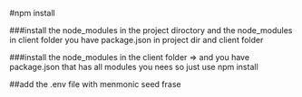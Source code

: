 #npm install

###install the node_modules in the project diroctory and the node_modules in client folder you have package.json in project dir and client folder

###install the node_modules in the client folder => and you have package.json that has all modules you nees so just use npm install


##add the .env file with menmonic seed frase

